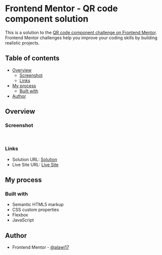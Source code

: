 # Frontend Mentor - QR code component solution

This is a solution to the [QR code component challenge on Frontend Mentor](https://www.frontendmentor.io/challenges/qr-code-component-iux_sIO_H). Frontend Mentor challenges help you improve your coding skills by building realistic projects.

## Table of contents

- [Overview](#overview)
  - [Screenshot](#screenshot)
  - [Links](#links)
- [My process](#my-process)
  - [Built with](#built-with)
- [Author](#author)

## Overview

### Screenshot

![]()
![]()

### Links

- Solution URL: [Solution]()
- Live Site URL: [Live Site]()

## My process

### Built with

- Semantic HTML5 markup
- CSS custom properties
- Flexbox
- JavaScript

## Author

- Frontend Mentor - [@alawi17](https://www.frontendmentor.io/profile/alawi17)
